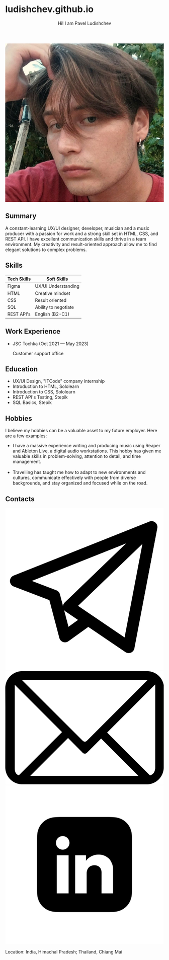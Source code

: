 # ludishchev.github.io
<!DOCTYPE html>
<html lang="en" xmlns="http://www.w3.org/1999/html">
<head>
  <meta charset="UTF-8">
  <link href="style.css" rel="stylesheet">
  <link rel="icon" type="image/png" href="favicon.png" sizes="32x32">
  <title>Pavel Ludishchev - CV</title>
</head>
<body>
<header>
  Hi! I am Pavel Ludishchev
</header>

<img src="profilepic.jpg" alt="profilepic" class="profile-photo">

<div class="container">
  <section>
    <h2>Summary</h2>
    <p>
      A constant-learning UX/UI designer, developer, musician and a music producer with a passion for work and a strong skill set in HTML, CSS, and REST API. I have excellent communication skills and thrive in a team environment. My creativity and result-oriented approach allow me to find elegant solutions to complex problems.
    </p>
  </section>
  <section>
    <h2>Skills</h2>
    <table>
      <thead>
      <tr>
        <th>Tech Skills</th>
        <th>Soft Skills</th>
      </tr>
      </thead>
      <tbody>
      <tr>
        <td>Figma</td>
        <td>UX/UI Understanding</td>
      </tr>
      <tr>
        <td>HTML</td>
        <td>Creative mindset</td>
      </tr>
      <tr>
        <td>CSS</td>
        <td>Result oriented</td>
      </tr>
      <tr>
        <td>SQL</td>
        <td>Ability to negotiate</td>
      </tr>
      <tr>
        <td>REST API's</td>
        <td>English (B2-C1)</td>
      </tr>
      </tbody>
    </table>
  </section>
  <section>
    <h2>Work Experience</h2>
    <ul>
      <li>JSC Tochka (Oct 2021 — May 2023)</li>
      <p>Customer support office</p>
    </ul>
  </section>
  <section>
    <h2>Education</h2>
    <ul>
      <li>UX/UI Design, "ITCode" company internship</li> 
      <li>Introduction to HTML, Sololearn</li>
      <li>Introduction to CSS, Sololearn</li>
      <li>REST API's Testing, Stepik</li>
      <li>SQL Basics, Stepik</li>
    </ul>
  </section>
  <section>
    <h2>Hobbies</h2>
    <p>
      I believe my hobbies can be a valuable asset to my future employer. Here are a few examples:
    </p>
    <ul>
      <li>I have a massive experience writing and producing music using Reaper and Ableton Live, a digital audio workstations. This hobby has given me valuable skills in problem-solving, attention to detail, and time management.</li><br>
      <li>Travelling has taught me how to adapt to new environments and cultures, communicate effectively with people from diverse backgrounds, and stay organized and focused while on the road.</li>
    </ul>
    </p>
  </section>
  <section>
    <h2>Contacts</h2>
    <a href="https://t.me/dead_into_box"><img src="favpng_clip-art-telegram.png" alt="tg" class="img-button"></a>
    <a href="mailto:ludishev.p@gmail.com"><img src="favpng_icon-email-clip-art.png" alt="gmail" class="img-button"></a>
    <a href="https://www.linkedin.com/in/lud1shchev/>"><img src="linkedin.png" alt="linkedin" class="img-button"></a>
    <p>Location: India, Himachal Pradesh; Thailand, Chiang Mai</p>
  </section>
</div>
</body>
</html>

